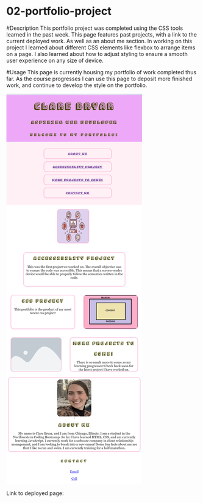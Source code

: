 # 02-portfolio-project
#Description 
This portfolio project was completed using the CSS tools learned in the past week. This page features past projects, with a link to the current deployed work. As well as an about me section. In working on this project I learned about different CSS elements like flexbox to arrange items on a page. I also learned about how to adjust styling to ensure a smooth user experience on any size of device. 

#Usage
This page is currently housing my portfolio of work completed thus far. As the course progresses I can use this page to deposit more finished work, and continue to develop the style on the portfolio. 

![Portfolio Page](./assets/portfolio-screenshot.png)

Link to deployed page: 
